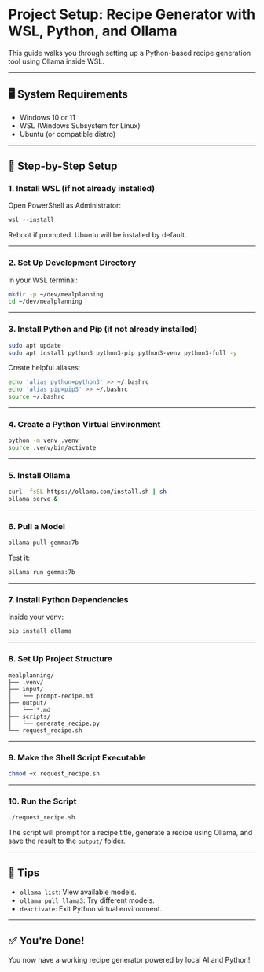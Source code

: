 # Project Setup: Recipe Generator with WSL, Python, and Ollama

This guide walks you through setting up a Python-based recipe generation tool using Ollama inside WSL.

---

## 🖥️ System Requirements
- Windows 10 or 11
- WSL (Windows Subsystem for Linux)
- Ubuntu (or compatible distro)

---

## 🔧 Step-by-Step Setup

### 1. Install WSL (if not already installed)
Open PowerShell as Administrator:

```powershell
wsl --install
```

Reboot if prompted. Ubuntu will be installed by default.

---

### 2. Set Up Development Directory

In your WSL terminal:

```bash
mkdir -p ~/dev/mealplanning
cd ~/dev/mealplanning
```

---

### 3. Install Python and Pip (if not already installed)

```bash
sudo apt update
sudo apt install python3 python3-pip python3-venv python3-full -y
```

Create helpful aliases:

```bash
echo 'alias python=python3' >> ~/.bashrc
echo 'alias pip=pip3' >> ~/.bashrc
source ~/.bashrc
```

---

### 4. Create a Python Virtual Environment

```bash
python -m venv .venv
source .venv/bin/activate
```

---

### 5. Install Ollama

```bash
curl -fsSL https://ollama.com/install.sh | sh
ollama serve &
```

---

### 6. Pull a Model

```bash
ollama pull gemma:7b
```

Test it:

```bash
ollama run gemma:7b
```

---

### 7. Install Python Dependencies

Inside your venv:

```bash
pip install ollama
```

---

### 8. Set Up Project Structure

```
mealplanning/
├── .venv/
├── input/
│   └── prompt-recipe.md
├── output/
│   └── *.md
├── scripts/
│   └── generate_recipe.py
└── request_recipe.sh
```

---

### 9. Make the Shell Script Executable

```bash
chmod +x request_recipe.sh
```

---

### 10. Run the Script

```bash
./request_recipe.sh
```

The script will prompt for a recipe title, generate a recipe using Ollama, and save the result to the `output/` folder.

---

## 🧠 Tips

- `ollama list`: View available models.
- `ollama pull llama3`: Try different models.
- `deactivate`: Exit Python virtual environment.

---

## ✅ You're Done!
You now have a working recipe generator powered by local AI and Python!

